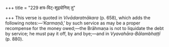 +++
title = "229 क्षत्र-विट्-शूद्रयोनिस् तु"

+++
This verse is quoted in *Vivādaratnākara* (p. 658), which adds the
following notes:—‘*Karmaṇā*,’ by such service as may be a proper
recompense for the money owed;—the Brāhmaṇa is not to liquidate the debt
by service; he must pay it off, by and bye;—and in
*Vyavahāra-Bālambhaṭṭī* (p. 880).


